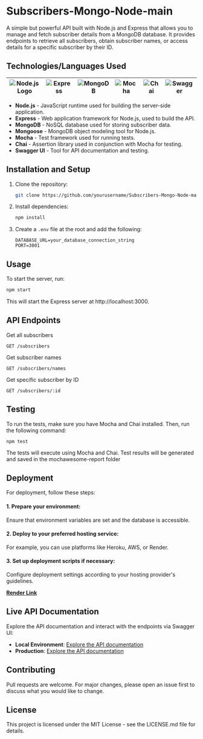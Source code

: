 # Subscribers-Mongo-Node-main

A simple but powerful API built with Node.js and Express that allows you to manage and fetch subscriber details from a MongoDB database. It provides endpoints to retrieve all subscribers, obtain subscriber names, or access details for a specific subscriber by their ID.

## Technologies/Languages Used

| ![Node.js Logo](https://img.shields.io/badge/Node.js-%E2%9C%94-brightgreen) | ![Express](https://img.shields.io/badge/Express-%E2%9C%94-blue) | ![MongoDB](https://img.shields.io/badge/MongoDB-%E2%9C%94-green) | ![Mocha](https://img.shields.io/badge/Mocha-%E2%9C%94-yellowgreen) | ![Chai](https://img.shields.io/badge/Chai-%E2%9C%94-red) | ![Swagger](https://img.shields.io/badge/Swagger-%E2%9C%94-blueviolet) |
|:--:|:--:|:--:|:--:|:--:|:--:|


- **Node.js** - JavaScript runtime used for building the server-side application.
- **Express** - Web application framework for Node.js, used to build the API.
- **MongoDB** - NoSQL database used for storing subscriber data.
- **Mongoose** - MongoDB object modeling tool for Node.js.
- **Mocha** - Test framework used for running tests.
- **Chai** - Assertion library used in conjunction with Mocha for testing.
- **Swagger UI** - Tool for API documentation and testing.

## Installation and Setup

1. Clone the repository:
    ```bash
    git clone https://github.com/yourusername/Subscribers-Mongo-Node-main.git
    ```

2. Install dependencies:
    ```bash
    npm install
    ```

3. Create a `.env` file at the root and add the following:
    ```plaintext
    DATABASE_URL=your_database_connection_string
    PORT=3001
    ```

## Usage

To start the server, run:
```bash
npm start
```

This will start the Express server at http://localhost:3000.

## API Endpoints
Get all subscribers
```
GET /subscribers
```
Get subscriber names
```
GET /subscribers/names
```
Get specific subscriber by ID
```
GET /subscribers/:id
```

## Testing
To run the tests, make sure you have Mocha and Chai installed. Then, run the following command:
```
npm test
```
The tests will execute using Mocha and Chai. Test results will be generated and saved in the mochawesome-report folder

## Deployment
For deployment, follow these steps:

#### 1. Prepare your environment:
Ensure that environment variables are set and the database is accessible.
#### 2. Deploy to your preferred hosting service:
For example, you can use platforms like Heroku, AWS, or Render.
#### 3. Set up deployment scripts if necessary:
Configure deployment settings according to your hosting provider's guidelines.

[**Render Link**](https://subscribers-mongo-node-main.onrender.com/)

## Live API Documentation
Explore the API documentation and interact with the endpoints via Swagger UI:
- **Local Environment**: [Explore the API documentation](http://localhost:3000/api-docs)
- **Production**: [Explore the API documentation](https://subscribers-mongo-node-main.onrender.com/api-docs/)

## Contributing
Pull requests are welcome. For major changes, please open an issue first to discuss what you would like to change.

## License
This project is licensed under the MIT License - see the LICENSE.md file for details.
